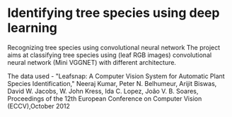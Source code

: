 # Identifying tree species using deep learning
Recognizing tree species using convolutional neural network
 The project aims at classifying tree species using (leaf RGB images) convolutional neural network (Mini VGGNET) with different architecture.
 
 The data used - 
"Leafsnap: A Computer Vision System for Automatic Plant Species Identification," Neeraj Kumar, Peter N. Belhumeur, Arijit Biswas, David W. Jacobs, W. John Kress, Ida C. Lopez, João V. B. Soares, Proceedings of the 12th European Conference on Computer Vision (ECCV),October 2012
